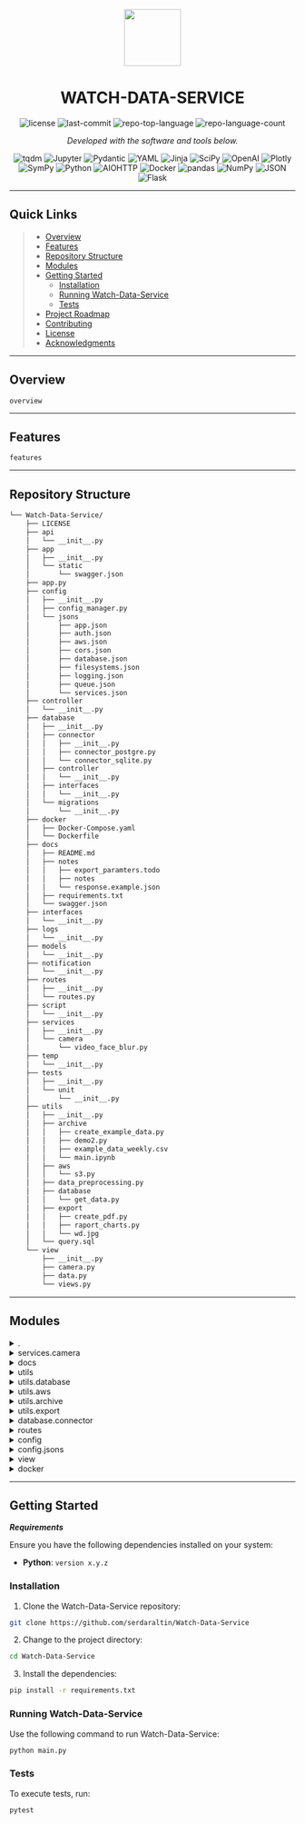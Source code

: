 <p align="center">
  <img src="https://cdn-icons-png.flaticon.com/512/6295/6295417.png" width="100" />
</p>
<p align="center">
    <h1 align="center">WATCH-DATA-SERVICE</h1>
</p>
<p align="center">
    <em></em>
</p>
<p align="center">
	<img src="https://img.shields.io/github/license/serdaraltin/Watch-Data-Service?style=flat&color=0080ff" alt="license">
	<img src="https://img.shields.io/github/last-commit/serdaraltin/Watch-Data-Service?style=flat&logo=git&logoColor=white&color=0080ff" alt="last-commit">
	<img src="https://img.shields.io/github/languages/top/serdaraltin/Watch-Data-Service?style=flat&color=0080ff" alt="repo-top-language">
	<img src="https://img.shields.io/github/languages/count/serdaraltin/Watch-Data-Service?style=flat&color=0080ff" alt="repo-language-count">
<p>
<p align="center">
		<em>Developed with the software and tools below.</em>
</p>
<p align="center">
	<img src="https://img.shields.io/badge/tqdm-FFC107.svg?style=flat&logo=tqdm&logoColor=black" alt="tqdm">
	<img src="https://img.shields.io/badge/Jupyter-F37626.svg?style=flat&logo=Jupyter&logoColor=white" alt="Jupyter">
	<img src="https://img.shields.io/badge/Pydantic-E92063.svg?style=flat&logo=Pydantic&logoColor=white" alt="Pydantic">
	<img src="https://img.shields.io/badge/YAML-CB171E.svg?style=flat&logo=YAML&logoColor=white" alt="YAML">
	<img src="https://img.shields.io/badge/Jinja-B41717.svg?style=flat&logo=Jinja&logoColor=white" alt="Jinja">
	<img src="https://img.shields.io/badge/SciPy-8CAAE6.svg?style=flat&logo=SciPy&logoColor=white" alt="SciPy">
	<img src="https://img.shields.io/badge/OpenAI-412991.svg?style=flat&logo=OpenAI&logoColor=white" alt="OpenAI">
	<img src="https://img.shields.io/badge/Plotly-3F4F75.svg?style=flat&logo=Plotly&logoColor=white" alt="Plotly">
	<br>
	<img src="https://img.shields.io/badge/SymPy-3B5526.svg?style=flat&logo=SymPy&logoColor=white" alt="SymPy">
	<img src="https://img.shields.io/badge/Python-3776AB.svg?style=flat&logo=Python&logoColor=white" alt="Python">
	<img src="https://img.shields.io/badge/AIOHTTP-2C5BB4.svg?style=flat&logo=AIOHTTP&logoColor=white" alt="AIOHTTP">
	<img src="https://img.shields.io/badge/Docker-2496ED.svg?style=flat&logo=Docker&logoColor=white" alt="Docker">
	<img src="https://img.shields.io/badge/pandas-150458.svg?style=flat&logo=pandas&logoColor=white" alt="pandas">
	<img src="https://img.shields.io/badge/NumPy-013243.svg?style=flat&logo=NumPy&logoColor=white" alt="NumPy">
	<img src="https://img.shields.io/badge/JSON-000000.svg?style=flat&logo=JSON&logoColor=white" alt="JSON">
	<img src="https://img.shields.io/badge/Flask-000000.svg?style=flat&logo=Flask&logoColor=white" alt="Flask">
</p>
<hr>

##  Quick Links

> - [ Overview](#-overview)
> - [ Features](#-features)
> - [ Repository Structure](#-repository-structure)
> - [ Modules](#-modules)
> - [ Getting Started](#-getting-started)
>   - [ Installation](#-installation)
>   - [ Running Watch-Data-Service](#-running-Watch-Data-Service)
>   - [ Tests](#-tests)
> - [ Project Roadmap](#-project-roadmap)
> - [ Contributing](#-contributing)
> - [ License](#-license)
> - [ Acknowledgments](#-acknowledgments)

---

##  Overview

 `overview`

---

##  Features

 `features`

---

##  Repository Structure

```sh
└── Watch-Data-Service/
    ├── LICENSE
    ├── api
    │   └── __init__.py
    ├── app
    │   ├── __init__.py
    │   └── static
    │       └── swagger.json
    ├── app.py
    ├── config
    │   ├── __init__.py
    │   ├── config_manager.py
    │   └── jsons
    │       ├── app.json
    │       ├── auth.json
    │       ├── aws.json
    │       ├── cors.json
    │       ├── database.json
    │       ├── filesystems.json
    │       ├── logging.json
    │       ├── queue.json
    │       └── services.json
    ├── controller
    │   └── __init__.py
    ├── database
    │   ├── __init__.py
    │   ├── connector
    │   │   ├── __init__.py
    │   │   ├── connector_postgre.py
    │   │   └── connector_sqlite.py
    │   ├── controller
    │   │   └── __init__.py
    │   ├── interfaces
    │   │   └── __init__.py
    │   └── migrations
    │       └── __init__.py
    ├── docker
    │   ├── Docker-Compose.yaml
    │   └── Dockerfile
    ├── docs
    │   ├── README.md
    │   ├── notes
    │   │   ├── export_paramters.todo
    │   │   ├── notes
    │   │   └── response.example.json
    │   ├── requirements.txt
    │   └── swagger.json
    ├── interfaces
    │   └── __init__.py
    ├── logs
    │   └── __init__.py
    ├── models
    │   └── __init__.py
    ├── notification
    │   └── __init__.py
    ├── routes
    │   ├── __init__.py
    │   └── routes.py
    ├── script
    │   └── __init__.py
    ├── services
    │   ├── __init__.py
    │   └── camera
    │       └── video_face_blur.py
    ├── temp
    │   └── __init__.py
    ├── tests
    │   ├── __init__.py
    │   └── unit
    │       └── __init__.py
    ├── utils
    │   ├── __init__.py
    │   ├── archive
    │   │   ├── create_example_data.py
    │   │   ├── demo2.py
    │   │   ├── example_data_weekly.csv
    │   │   └── main.ipynb
    │   ├── aws
    │   │   └── s3.py
    │   ├── data_preprocessing.py
    │   ├── database
    │   │   └── get_data.py
    │   ├── export
    │   │   ├── create_pdf.py
    │   │   ├── raport_charts.py
    │   │   └── wd.jpg
    │   └── query.sql
    └── view
        ├── __init__.py
        ├── camera.py
        ├── data.py
        └── views.py
```

---

##  Modules

<details closed><summary>.</summary>

| File                                                                           | Summary                            |
| ---                                                                            | ---                                |
| [app.py](https://github.com/serdaraltin/Watch-Data-Service/blob/master/app.py) |  `app.py` |

</details>

<details closed><summary>services.camera</summary>

| File                                                                                                                   | Summary                                                        |
| ---                                                                                                                    | ---                                                            |
| [video_face_blur.py](https://github.com/serdaraltin/Watch-Data-Service/blob/master/services/camera/video_face_blur.py) |  `services/camera/video_face_blur.py` |

</details>

<details closed><summary>docs</summary>

| File                                                                                                    | Summary                                           |
| ---                                                                                                     | ---                                               |
| [requirements.txt](https://github.com/serdaraltin/Watch-Data-Service/blob/master/docs/requirements.txt) |  `docs/requirements.txt` |

</details>

<details closed><summary>utils</summary>

| File                                                                                                               | Summary                                                 |
| ---                                                                                                                | ---                                                     |
| [data_preprocessing.py](https://github.com/serdaraltin/Watch-Data-Service/blob/master/utils/data_preprocessing.py) |  `utils/data_preprocessing.py` |
| [query.sql](https://github.com/serdaraltin/Watch-Data-Service/blob/master/utils/query.sql)                         |  `utils/query.sql`             |

</details>

<details closed><summary>utils.database</summary>

| File                                                                                                    | Summary                                                |
| ---                                                                                                     | ---                                                    |
| [get_data.py](https://github.com/serdaraltin/Watch-Data-Service/blob/master/utils/database/get_data.py) |  `utils/database/get_data.py` |

</details>

<details closed><summary>utils.aws</summary>

| File                                                                                   | Summary                                     |
| ---                                                                                    | ---                                         |
| [s3.py](https://github.com/serdaraltin/Watch-Data-Service/blob/master/utils/aws/s3.py) |  `utils/aws/s3.py` |

</details>

<details closed><summary>utils.archive</summary>

| File                                                                                                                         | Summary                                                          |
| ---                                                                                                                          | ---                                                              |
| [demo2.py](https://github.com/serdaraltin/Watch-Data-Service/blob/master/utils/archive/demo2.py)                             |  `utils/archive/demo2.py`               |
| [create_example_data.py](https://github.com/serdaraltin/Watch-Data-Service/blob/master/utils/archive/create_example_data.py) |  `utils/archive/create_example_data.py` |
| [main.ipynb](https://github.com/serdaraltin/Watch-Data-Service/blob/master/utils/archive/main.ipynb)                         |  `utils/archive/main.ipynb`             |

</details>

<details closed><summary>utils.export</summary>

| File                                                                                                            | Summary                                                   |
| ---                                                                                                             | ---                                                       |
| [create_pdf.py](https://github.com/serdaraltin/Watch-Data-Service/blob/master/utils/export/create_pdf.py)       |  `utils/export/create_pdf.py`    |
| [raport_charts.py](https://github.com/serdaraltin/Watch-Data-Service/blob/master/utils/export/raport_charts.py) |  `utils/export/raport_charts.py` |

</details>

<details closed><summary>database.connector</summary>

| File                                                                                                                          | Summary                                                             |
| ---                                                                                                                           | ---                                                                 |
| [connector_sqlite.py](https://github.com/serdaraltin/Watch-Data-Service/blob/master/database/connector/connector_sqlite.py)   |  `database/connector/connector_sqlite.py`  |
| [connector_postgre.py](https://github.com/serdaraltin/Watch-Data-Service/blob/master/database/connector/connector_postgre.py) |  `database/connector/connector_postgre.py` |

</details>

<details closed><summary>routes</summary>

| File                                                                                        | Summary                                      |
| ---                                                                                         | ---                                          |
| [routes.py](https://github.com/serdaraltin/Watch-Data-Service/blob/master/routes/routes.py) |  `routes/routes.py` |

</details>

<details closed><summary>config</summary>

| File                                                                                                        | Summary                                              |
| ---                                                                                                         | ---                                                  |
| [config_manager.py](https://github.com/serdaraltin/Watch-Data-Service/blob/master/config/config_manager.py) |  `config/config_manager.py` |

</details>

<details closed><summary>config.jsons</summary>

| File                                                                                                            | Summary                                                   |
| ---                                                                                                             | ---                                                       |
| [auth.json](https://github.com/serdaraltin/Watch-Data-Service/blob/master/config/jsons/auth.json)               |  `config/jsons/auth.json`        |
| [cors.json](https://github.com/serdaraltin/Watch-Data-Service/blob/master/config/jsons/cors.json)               |  `config/jsons/cors.json`        |
| [queue.json](https://github.com/serdaraltin/Watch-Data-Service/blob/master/config/jsons/queue.json)             |  `config/jsons/queue.json`       |
| [logging.json](https://github.com/serdaraltin/Watch-Data-Service/blob/master/config/jsons/logging.json)         |  `config/jsons/logging.json`     |
| [filesystems.json](https://github.com/serdaraltin/Watch-Data-Service/blob/master/config/jsons/filesystems.json) |  `config/jsons/filesystems.json` |
| [database.json](https://github.com/serdaraltin/Watch-Data-Service/blob/master/config/jsons/database.json)       |  `config/jsons/database.json`    |
| [aws.json](https://github.com/serdaraltin/Watch-Data-Service/blob/master/config/jsons/aws.json)                 |  `config/jsons/aws.json`         |
| [services.json](https://github.com/serdaraltin/Watch-Data-Service/blob/master/config/jsons/services.json)       |  `config/jsons/services.json`    |
| [app.json](https://github.com/serdaraltin/Watch-Data-Service/blob/master/config/jsons/app.json)                 |  `config/jsons/app.json`         |

</details>

<details closed><summary>view</summary>

| File                                                                                      | Summary                                    |
| ---                                                                                       | ---                                        |
| [camera.py](https://github.com/serdaraltin/Watch-Data-Service/blob/master/view/camera.py) |  `view/camera.py` |
| [data.py](https://github.com/serdaraltin/Watch-Data-Service/blob/master/view/data.py)     |  `view/data.py`   |
| [views.py](https://github.com/serdaraltin/Watch-Data-Service/blob/master/view/views.py)   |  `view/views.py`  |

</details>

<details closed><summary>docker</summary>

| File                                                                                                            | Summary                                                |
| ---                                                                                                             | ---                                                    |
| [Dockerfile](https://github.com/serdaraltin/Watch-Data-Service/blob/master/docker/Dockerfile)                   |  `docker/Dockerfile`          |
| [Docker-Compose.yaml](https://github.com/serdaraltin/Watch-Data-Service/blob/master/docker/Docker-Compose.yaml) |  `docker/Docker-Compose.yaml` |

</details>

---

##  Getting Started

***Requirements***

Ensure you have the following dependencies installed on your system:

* **Python**: `version x.y.z`

###  Installation

1. Clone the Watch-Data-Service repository:

```sh
git clone https://github.com/serdaraltin/Watch-Data-Service
```

2. Change to the project directory:

```sh
cd Watch-Data-Service
```

3. Install the dependencies:

```sh
pip install -r requirements.txt
```

###  Running Watch-Data-Service

Use the following command to run Watch-Data-Service:

```sh
python main.py
```

###  Tests

To execute tests, run:

```sh
pytest
```

